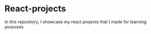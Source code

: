 # React-projects

In this repository, I showcase my react projects that I made for learning purposes.
